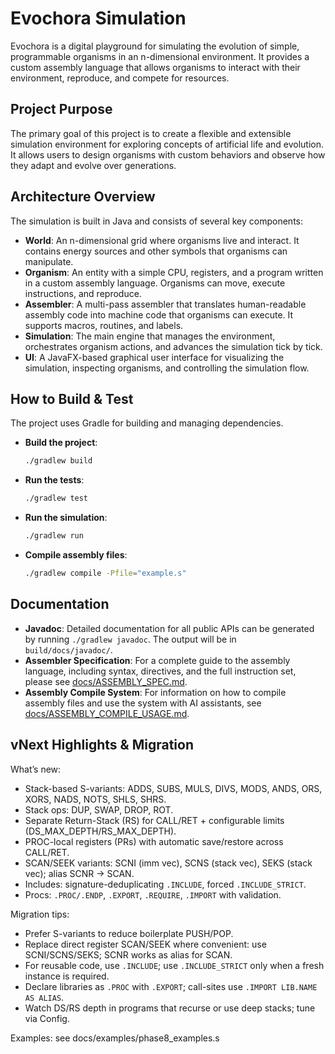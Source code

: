 # Evochora Simulation

Evochora is a digital playground for simulating the evolution of simple, programmable organisms in an n-dimensional environment. It provides a custom assembly language that allows organisms to interact with their environment, reproduce, and compete for resources.

## Project Purpose

The primary goal of this project is to create a flexible and extensible simulation environment for exploring concepts of artificial life and evolution. It allows users to design organisms with custom behaviors and observe how they adapt and evolve over generations.

## Architecture Overview

The simulation is built in Java and consists of several key components:

-   **World**: An n-dimensional grid where organisms live and interact. It contains energy sources and other symbols that organisms can manipulate.
-   **Organism**: An entity with a simple CPU, registers, and a program written in a custom assembly language. Organisms can move, execute instructions, and reproduce.
-   **Assembler**: A multi-pass assembler that translates human-readable assembly code into machine code that organisms can execute. It supports macros, routines, and labels.
-   **Simulation**: The main engine that manages the environment, orchestrates organism actions, and advances the simulation tick by tick.
-   **UI**: A JavaFX-based graphical user interface for visualizing the simulation, inspecting organisms, and controlling the simulation flow.

## How to Build & Test

The project uses Gradle for building and managing dependencies.

-   **Build the project**:
    ```bash
    ./gradlew build
    ```
-   **Run the tests**:
    ```bash
    ./gradlew test
    ```
-   **Run the simulation**:
    ```bash
    ./gradlew run
    ```
-   **Compile assembly files**:
    ```bash
    ./gradlew compile -Pfile="example.s"
    ```

## Documentation

-   **Javadoc**: Detailed documentation for all public APIs can be generated by running `./gradlew javadoc`. The output will be in `build/docs/javadoc/`.
-   **Assembler Specification**: For a complete guide to the assembly language, including syntax, directives, and the full instruction set, please see [docs/ASSEMBLY_SPEC.md](ASSEMBLY_SPEC.md).
-   **Assembly Compile System**: For information on how to compile assembly files and use the system with AI assistants, see [docs/ASSEMBLY_COMPILE_USAGE.md](docs/ASSEMBLY_COMPILE_USAGE.md).

## vNext Highlights & Migration

What’s new:
- Stack-based S-variants: ADDS, SUBS, MULS, DIVS, MODS, ANDS, ORS, XORS, NADS, NOTS, SHLS, SHRS.
- Stack ops: DUP, SWAP, DROP, ROT.
- Separate Return-Stack (RS) for CALL/RET + configurable limits (DS_MAX_DEPTH/RS_MAX_DEPTH).
- PROC-local registers (PRs) with automatic save/restore across CALL/RET.
- SCAN/SEEK variants: SCNI (imm vec), SCNS (stack vec), SEKS (stack vec); alias SCNR -> SCAN.
- Includes: signature-deduplicating `.INCLUDE`, forced `.INCLUDE_STRICT`.
- Procs: `.PROC/.ENDP`, `.EXPORT`, `.REQUIRE`, `.IMPORT` with validation.

Migration tips:
- Prefer S-variants to reduce boilerplate PUSH/POP.
- Replace direct register SCAN/SEEK where convenient: use SCNI/SCNS/SEKS; SCNR works as alias for SCAN.
- For reusable code, use `.INCLUDE`; use `.INCLUDE_STRICT` only when a fresh instance is required.
- Declare libraries as `.PROC` with `.EXPORT`; call-sites use `.IMPORT LIB.NAME AS ALIAS`.
- Watch DS/RS depth in programs that recurse or use deep stacks; tune via Config.

Examples: see docs/examples/phase8_examples.s